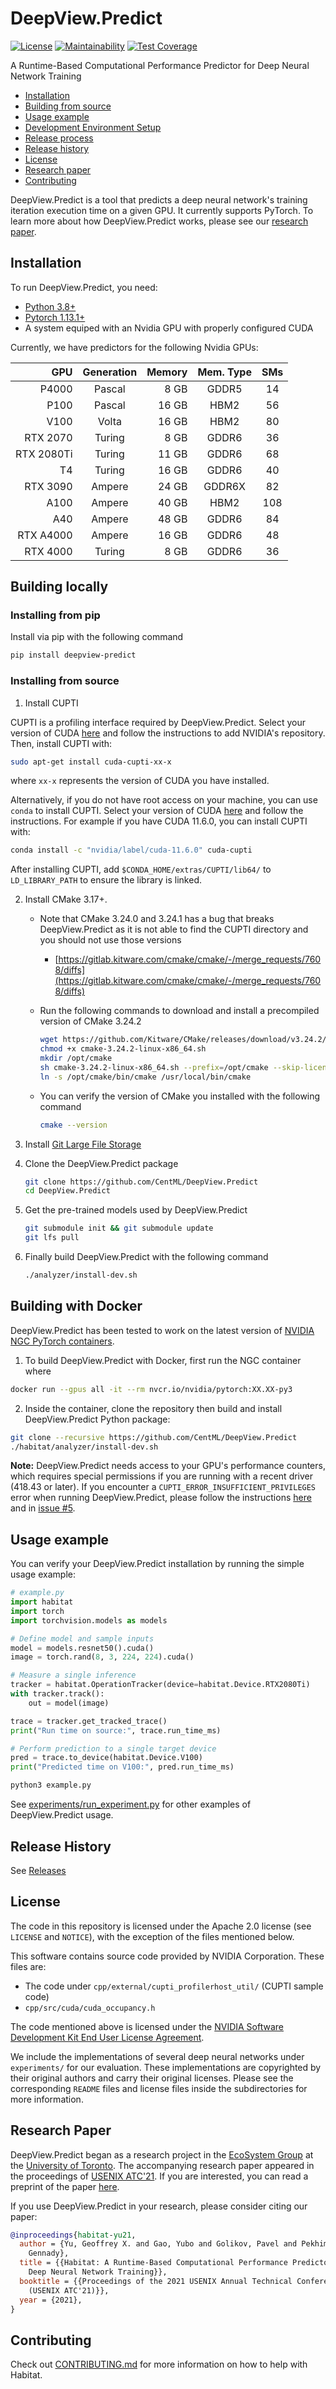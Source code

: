 # DeepView.Predict

[![License](https://img.shields.io/badge/license-Apache--2.0-green?style=flat)](https://github.com/CentML/habitat/blob/main/LICENSE)
[![Maintainability](https://api.codeclimate.com/v1/badges/fbb68badd0c0599f1843/maintainability)](https://codeclimate.com/github/CentML/DeepView.Predict/maintainability)
[![Test Coverage](https://api.codeclimate.com/v1/badges/fbb68badd0c0599f1843/test_coverage)](https://codeclimate.com/github/CentML/DeepView.Predict/test_coverage)


A Runtime-Based Computational Performance Predictor for Deep Neural Network Training

- [Installation](#installation)
- [Building from source](#build)
- [Usage example](#getting-started)
- [Development Environment Setup](#dev-setup)
- [Release process](#release-process)
- [Release history](#release-history)
- [License](#license)
- [Research paper](#paper)
- [Contributing](#contributing)

DeepView.Predict is a tool that predicts a deep neural network's training iteration execution time on a given GPU. It currently supports PyTorch. To learn more about how DeepView.Predict works, please see our [research paper](https://arxiv.org/abs/2102.00527).

<h2 id="installation">Installation</h2>

To run DeepView.Predict, you need:
- [Python 3.8+](https://www.python.org/)
- [Pytorch 1.13.1+](https://pytorch.org/)
- A system equiped with an Nvidia GPU with properly configured CUDA

Currently, we have predictors for the following Nvidia GPUs:

| GPU           | Generation  | Memory | Mem. Type | SMs |
| -------------:|:-----------:| ------:| :-------: | :-: |
| P4000         | Pascal      | 8 GB   | GDDR5     | 14  |
| P100          | Pascal      | 16 GB  | HBM2      | 56  |
| V100          | Volta       | 16 GB  | HBM2      | 80  |
| RTX 2070      | Turing      | 8 GB   | GDDR6     | 36  |
| RTX 2080Ti    | Turing      | 11 GB  | GDDR6     | 68  |
| T4            | Turing      | 16 GB  | GDDR6     | 40  |
| RTX 3090      | Ampere      | 24 GB  | GDDR6X    | 82  |
| A100          | Ampere      | 40 GB  | HBM2      | 108 |
| A40           | Ampere      | 48 GB  | GDDR6     | 84  |
| RTX A4000     | Ampere      | 16 GB  | GDDR6     | 48  |
| RTX 4000      | Turing      | 8 GB   | GDDR6     | 36  |


<h2 id="building-locally">Building locally</h2>

### Installing from pip

Install via pip with the following command

```bash
pip install deepview-predict
```

### Installing from source

1. Install CUPTI

CUPTI is a profiling interface required by DeepView.Predict. Select your version of CUDA [here](https://developer.nvidia.com/cuda-toolkit-archive) and follow the instructions to add NVIDIA's repository. Then, install CUPTI with:
  ```bash
  sudo apt-get install cuda-cupti-xx-x
  ```
where `xx-x` represents the version of CUDA you have installed.

Alternatively, if you do not have root access on your machine, you can use `conda` to install CUPTI. Select your version of CUDA [here](https://anaconda.org/nvidia/cuda-cupti) and follow the instructions. For example if you have CUDA 11.6.0, you can install CUPTI with:
  ```bash
  conda install -c "nvidia/label/cuda-11.6.0" cuda-cupti
  ```
After installing CUPTI, add `$CONDA_HOME/extras/CUPTI/lib64/` to `LD_LIBRARY_PATH` to ensure the library is linked.

2. Install CMake 3.17+.
    - Note that CMake 3.24.0 and 3.24.1 has a bug that breaks DeepView.Predict as it is not able to find the CUPTI directory and you should not use those versions
        - [https://gitlab.kitware.com/cmake/cmake/-/merge_requests/7608/diffs](https://gitlab.kitware.com/cmake/cmake/-/merge_requests/7608/diffs)
    - Run the following commands to download and install a precompiled version of CMake 3.24.2
        
        ```bash
        wget https://github.com/Kitware/CMake/releases/download/v3.24.2/cmake-3.24.2-linux-x86_64.sh
        chmod +x cmake-3.24.2-linux-x86_64.sh
        mkdir /opt/cmake
        sh cmake-3.24.2-linux-x86_64.sh --prefix=/opt/cmake --skip-license
        ln -s /opt/cmake/bin/cmake /usr/local/bin/cmake
        ```
        
    - You can verify the version of CMake you installed with the following command
        
        ```bash
        cmake --version
        ```
        
3. Install [Git Large File Storage](https://git-lfs.github.com/)

4. Clone the DeepView.Predict package
    
    ```bash
    git clone https://github.com/CentML/DeepView.Predict
    cd DeepView.Predict
    ```
    
5. Get the pre-trained models used by DeepView.Predict
    
    ```bash
    git submodule init && git submodule update
    git lfs pull
    ```
    
6. Finally build DeepView.Predict with the following command
    
    ```bash
    ./analyzer/install-dev.sh
    ```

<h2 id="building-with-docker">Building with Docker</h2>

DeepView.Predict has been tested to work on the latest version of [NVIDIA NGC PyTorch containers](https://catalog.ngc.nvidia.com/orgs/nvidia/containers/pytorch).

1. To build DeepView.Predict with Docker, first run the NGC container where
```bash
docker run --gpus all -it --rm nvcr.io/nvidia/pytorch:XX.XX-py3
```
2. Inside the container, clone the repository then build and install DeepView.Predict Python package:
```bash
git clone --recursive https://github.com/CentML/DeepView.Predict
./habitat/analyzer/install-dev.sh
```

**Note:** DeepView.Predict needs access to your GPU's performance counters, which requires special permissions if you are running with a recent driver (418.43 or later). If you encounter a `CUPTI_ERROR_INSUFFICIENT_PRIVILEGES` error when running DeepView.Predict, please follow the instructions [here](https://developer.nvidia.com/ERR_NVGPUCTRPERM) and in [issue #5](https://github.com/geoffxy/habitat/issues/5).

<h2 id="usage-example">Usage example</h2>

You can verify your DeepView.Predict installation by running the simple usage example:
```python
# example.py
import habitat
import torch
import torchvision.models as models

# Define model and sample inputs
model = models.resnet50().cuda()
image = torch.rand(8, 3, 224, 224).cuda()

# Measure a single inference
tracker = habitat.OperationTracker(device=habitat.Device.RTX2080Ti)
with tracker.track():
    out = model(image)

trace = tracker.get_tracked_trace()
print("Run time on source:", trace.run_time_ms)

# Perform prediction to a single target device
pred = trace.to_device(habitat.Device.V100)
print("Predicted time on V100:", pred.run_time_ms)
```

```bash
python3 example.py
```

See [experiments/run_experiment.py](https://github.com/CentML/DeepView.Predict/tree/main/experiments) for other examples of DeepView.Predict usage.

<h2 id="release-history">Release History</h2>

See [Releases](https://github.com/UofT-EcoSystem/habitat/releases)

<h2 id="license">License</h2>

The code in this repository is licensed under the Apache 2.0 license (see
`LICENSE` and `NOTICE`), with the exception of the files mentioned below.

This software contains source code provided by NVIDIA Corporation. These files
are:

- The code under `cpp/external/cupti_profilerhost_util/` (CUPTI sample code)
- `cpp/src/cuda/cuda_occupancy.h`

The code mentioned above is licensed under the [NVIDIA Software Development
Kit End User License Agreement](https://docs.nvidia.com/cuda/eula/index.html).

We include the implementations of several deep neural networks under
`experiments/` for our evaluation. These implementations are copyrighted by
their original authors and carry their original licenses. Please see the
corresponding `README` files and license files inside the subdirectories for
more information.


<h2 id="paper">Research Paper</h2>

DeepView.Predict began as a research project in the [EcoSystem Group](https://www.cs.toronto.edu/ecosystem) at the [University of Toronto](https://cs.toronto.edu). The accompanying research paper appeared in the proceedings of [USENIX
ATC'21](https://www.usenix.org/conference/atc21/presentation/yu). If you are
interested, you can read a preprint of the paper [here](https://arxiv.org/abs/2102.00527).

If you use DeepView.Predict in your research, please consider citing our paper:

```bibtex
@inproceedings{habitat-yu21,
  author = {Yu, Geoffrey X. and Gao, Yubo and Golikov, Pavel and Pekhimenko,
    Gennady},
  title = {{Habitat: A Runtime-Based Computational Performance Predictor for
    Deep Neural Network Training}},
  booktitle = {{Proceedings of the 2021 USENIX Annual Technical Conference
    (USENIX ATC'21)}},
  year = {2021},
}
```
<h2 id="contributing">Contributing</h2>

Check out [CONTRIBUTING.md](https://github.com/CentML/habitat/blob/main/CONTRIBUTING.md) for more information on how to help with Habitat.

